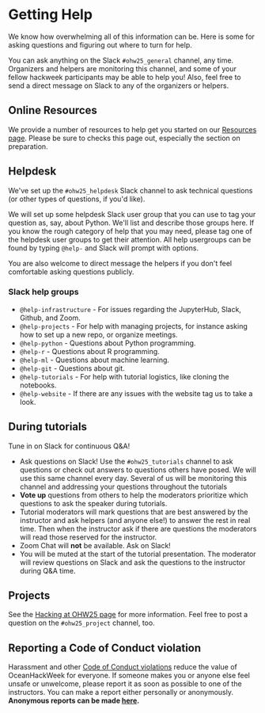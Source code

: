 # Getting Help

We know how overwhelming all of this information can be. Here is some for asking questions and figuring out where to turn for help.

You can ask anything on the Slack `#ohw25_general` channel, any time. Organizers and helpers are monitoring this channel, and some of your fellow hackweek participants may be able to help you! Also, feel free to send a direct message on Slack to any of the organizers or helpers.

## Online Resources

We provide a number of resources to help get you started on our [Resources page](https://oceanhackweek.org/resources/index.html). Please be sure to checks this page out, especially the section on preparation.


## Helpdesk

We've set up the `#ohw25_helpdesk` Slack channel to ask technical questions (or other types of questions, if you'd like). 

We will set up some helpdesk Slack user group that you can use to tag your question as, say, about Python. We'll list and describe those groups here. If you know the rough category of help that you may need, please tag one of the helpdesk user groups to get their attention. All help usergroups can be found by typing `@help-` and Slack will prompt with options.

You are also welcome to direct message the helpers if you don't feel comfortable asking questions publicly.

### Slack help groups

- `@help-infrastructure` - For issues regarding the JupyterHub, Slack, Github, and Zoom.
- `@help-projects` - For help with managing projects, for instance asking how to set up a new repo, or organize meetings.
- `@help-python` - Questions about Python programming.
- `@help-r` - Questions about R programming.
- `@help-ml` - Questions about machine learning.
- `@help-git` - Questions about git.
- `@help-tutorials` - For help with tutorial logistics, like cloning the notebooks.
- `@help-website` - If there are any issues with the website tag us to take a look.

## During tutorials

Tune in on Slack for continuous Q&A!

- Ask questions on Slack! Use the `#ohw25_tutorials` channel to ask questions or check out answers to questions others have posed. We will use this same channel every day. Several of us will be monitoring this channel and addressing your questions throughout the tutorials
- **Vote up** questions from others to help the moderators prioritize which questions to ask the speaker during tutorials.
- Tutorial moderators will mark questions that are best answered by the instructor and ask helpers (and anyone else!) to answer the rest in real time. Then when the instructor ask if there are questions the moderators will read those reserved for the instructor.
- Zoom Chat will **not** be available. Ask on Slack!
- You will be muted at the start of the tutorial presentation. The moderator will review questions on Slack and ask the questions to the instructor during Q&A time.

## Projects

See the [Hacking at OHW25 page](../projects/index.md) for more information. Feel free to post a question on the `#ohw25_project` channel, too.

## Reporting a Code of Conduct violation

Harassment and other [Code of Conduct violations](../../about/code-of-conduct.md) reduce the value of OceanHackWeek for everyone. If someone makes you or anyone else feel unsafe or unwelcome, please report it as soon as possible to one of the instructors. You can make a report either personally or anonymously. **Anonymous reports can be made [here](https://ohwcoc.wufoo.com/forms/z71akf608vqrgd/).**

